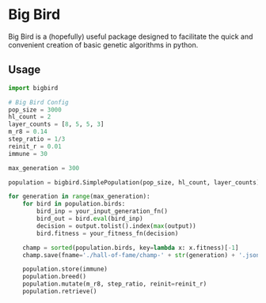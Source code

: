# Big Bird

Big Bird is a (hopefully) useful package designed to facilitate the quick and convenient creation of basic genetic algorithms in python.

## Usage
```python
import bigbird

# Big Bird Config
pop_size = 3000
hl_count = 2
layer_counts = [8, 5, 5, 3]
m_r8 = 0.14
step_ratio = 1/3
reinit_r = 0.01
immune = 30

max_generation = 300

population = bigbird.SimplePopulation(pop_size, hl_count, layer_counts)

for generation in range(max_generation):
    for bird in population.birds:
        bird_inp = your_input_generation_fn()
        bird_out = bird.eval(bird_inp)
        decision = output.tolist().index(max(output))
        bird.fitness = your_fitness_fn(decision)

    champ = sorted(population.birds, key=lambda x: x.fitness)[-1]
    champ.save(fname='./hall-of-fame/champ-' + str(generation) + '.json')

    population.store(immune)
    population.breed()
    population.mutate(m_r8, step_ratio, reinit=reinit_r)
    population.retrieve()
```